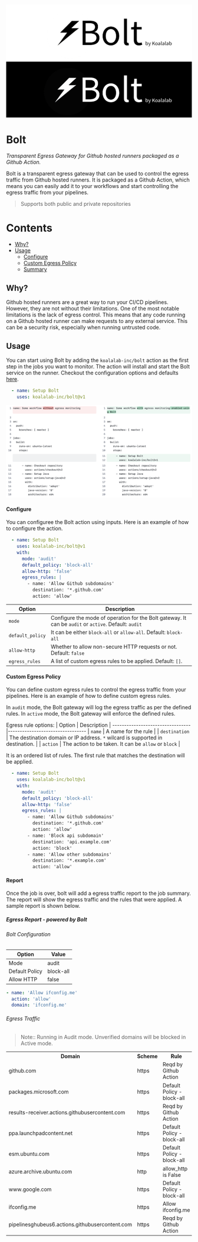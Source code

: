 ![Bolt](assets/imgs/bolt-header-light.png#gh-light-mode-only)
![Bolt](assets/imgs/bolt-header-dark.png#gh-dark-mode-only)
# Bolt

*Transparent Egress Gateway for Github hosted runners packaged as a Github Action.*

Bolt is a transparent egress gateway that can be used to control the egress traffic from Github hosted runners. It is packaged as a Github Action, which means you can easily add it to your workflows and start controlling the egress traffic from your pipelines.

>Supports both public and private repositories

# Contents
- [Why?](#why)
- [Usage](#usage)
  - [Configure](#configure)
  - [Custom Egress Policy](#custom-egress-policy)
  - [Summary](#summary)


## Why?

Github hosted runners are a great way to run your CI/CD pipelines. However, they are not without their limitations. One of the most notable limitations is the lack of egress control. This means that any code running on a Github hosted runner can make requests to any external service. This can be a security risk, especially when running untrusted code.

## Usage
You can start using Bolt by adding the `koalalab-inc/bolt` action as the first step in the jobs you want to monitor. The action will install and start the Bolt service on the runner. Checkout the configuration options and defaults [here](#Configure).

```yaml
  - name: Setup Bolt
    uses: koalalab-inc/bolt@v1
```

![bolt-usage-before-after.png](assets/imgs/bolt-usage-before-after.png)

  #### Configure
  You can configuree the Bolt action using inputs. Here is an example of how to configure the action.

  ```yaml
    - name: Setup Bolt
      uses: koalalab-inc/bolt@v1
      with:
        mode: 'audit'
        default_policy: 'block-all'
        allow-http: 'false'
        egress_rules: |
          - name: 'Allow Github subdomains'
            destination: '*.github.com'
            action: 'allow'
  ```
  | Option | Description  |
  ---------------------------------|---------------------------------
  | `mode` | Configure the mode of operation for the Bolt gateway. It can be `audit` or `active`. Default: `audit` |
  | `default_policy` | It can be either `block-all` or `allow-all`. Default: `block-all` |
  | `allow-http` | Whether to allow non-secure HTTP requests or not. Default: `false`
  | `egress_rules` | A list of custom egress rules to be applied. Default: `[]`.

  #### Custom Egress Policy
  You can define custom egress rules to control the egress traffic from your pipelines. Here is an example of how to define custom egress rules.

  In `audit` mode, the Bolt gateway will log the egress traffic as per the defined rules. In `active` mode, the Bolt gateway will enforce the defined rules.

  Egress rule options:
  | Option | Description  |
  ---------------------------------|---------------------------------
  | `name` | A name for the rule |
  | `destination` | The destination domain or IP address. `*` wilcard is supported in destination. |
  | `action` | The action to be taken. It can be `allow` or `block` |

  It is an ordered list of rules. The first rule that matches the destination will be applied.


  ```yaml
    - name: Setup Bolt
      uses: koalalab-inc/bolt@v1
      with:
        mode: 'audit'
        default_policy: 'block-all'
        allow-http: 'false'
        egress_rules: |
          - name: 'Allow Github subdomains'
            destination: '*.github.com'
            action: 'allow'
          - name: 'Block api subdomain'
            destination: 'api.example.com'
            action: 'block'
          - name: 'Allow other subdomains'
            destination: '*.example.com'
            action: 'allow'
  ```

  #### Report
  Once the job is over, bolt will add a egress traffic report to the job summary. The report will show the egress traffic and the rules that were applied. A sample report is shown below.

  ##### Egress Report - powered by Bolt
  ###### Bolt Configuration
  
  |Option | Value |
  |---|---|
  | Mode | audit |
  | Default Policy | block-all |
  | Allow HTTP | false |

  ```yaml
  - name: 'Allow ifconfig.me'
    action: 'allow'
    domain: 'ifconfig.me'
  ```
  ###### Egress Traffic
  > Note:: Running in Audit mode. Unverified domains will be blocked in Active mode.
  <table><tr><th>Domain</th><th>Scheme</th><th>Rule</th><th>Action</th></tr><tr><td>github.com</td><td>https</td><td>Reqd by Github Action</td><td>✅</td></tr><tr><td>packages.microsoft.com</td><td>https</td><td>Default Policy - block-all</td><td>Unknown Domain</td></tr><tr><td>results-receiver.actions.githubusercontent.com</td><td>https</td><td>Reqd by Github Action</td><td>✅</td></tr><tr><td>ppa.launchpadcontent.net</td><td>https</td><td>Default Policy - block-all</td><td>Unknown Domain</td></tr><tr><td>esm.ubuntu.com</td><td>https</td><td>Default Policy - block-all</td><td>Unknown Domain</td></tr><tr><td>azure.archive.ubuntu.com</td><td>http</td><td>allow_http is False</td><td>Unknown Domain</td></tr><tr><td>www.google.com</td><td>https</td><td>Default Policy - block-all</td><td>Unknown Domain</td></tr><tr><td>ifconfig.me</td><td>https</td><td>Allow ifconfig.me</td><td>✅</td></tr><tr><td>pipelinesghubeus6.actions.githubusercontent.com</td><td>https</td><td>Reqd by Github Action</td><td>✅</td></tr></table>
